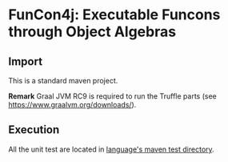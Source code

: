 # FunCon4j: Executable Funcons through Object Algebras

## Import

This is a standard maven project.

**Remark** Graal JVM RC9 is required to run the Truffle parts (see https://www.graalvm.org/downloads/).

## Execution

All the unit test are located in [language's maven test directory](./language/src/test/java/).
